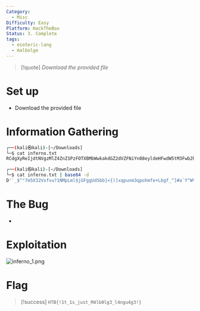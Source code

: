 ```yaml
---
Category:
  - Misc
Difficulty: Easy
Platform: HackTheBox
Status: 3. Complete
tags:
  - esoteric-lang
  - malbolge
---
```

>[!quote]
> *Download the provided file*


# Set up

- Download the provided file

# Information Gathering

```bash
┌──(kali㉿kali)-[~/Downloads]
└─$ cat inferno.txt 
RCdgXyReIjdtNVgzMlZ4ZnZ1PzFOTXBMbWwkakdGZ2dVZFNiYn08eyldeHFwdW5tM3Fwb2htZmUrTGJnZl9eXSNhYFleV1Z6PTxYV1ZPTnJMUUpJTkdrRWlJSEcpP2MmQkE6Pz49PDVZenk3NjU0MzIrTy8uJyYlJEgoIWclJCN6QH59dnU7c3JxdnVuNFVxamlubWxlK2NLYWZfZF0jW2BfWHxcW1pZWFdWVVRTUlFQMk5NRktKQ0JmRkU+JjxgQDkhPTw1WTl5NzY1NC0sUDAvby0sJUkpaWh+fSR7QSFhfXZ7dDpbWnZvNXNyVFNvbm1mLGppS2dgX2RjXCJgQlhXVnpaPDtXVlVUTXFRUDJOR0ZFaUlIR0Y/PmJCJEA5XT08OzQzODFVdnUtMiswLygnSysqKSgnfmZ8Qi8= 

┌──(kali㉿kali)-[~/Downloads]
└─$ cat inferno.txt | base64 -d
D'`_$^"7m5X32Vxfvu?1NMpLml$jGFggUdSbb}<{)]xqpunm3qpohmfe+Lbgf_^]#a`Y^WVz=<XWVONrLQJINGkEiIHG)?c&BA:?>=<5Yzy765432+O/.'&%$H(!g%$#z@~}vu;srqvun4Uqjinmle+cKaf_d]#[`_X|\[ZYXWVUTSRQP2NMFKJCBfFE>&<`@9!=<5Y9y7654-,P0/o-,%I)ih~}${A!a}v{t:[Zvo5srTSonmf,jiKg`_dc\"`BXWVzZ<;WVUTMqQP2NGFEiIHGF?>bB$@9]=<;4381Uvu-2+0/('K+*)('~f|B/
```

# The Bug

-

# Exploitation

![inferno_1.png](../../zzz_res/attachments/inferno_1.png)

# Flag

>[!success]
>`HTB{!1t_1s_just_M4lb0lg3_l4ngu4g3!}`